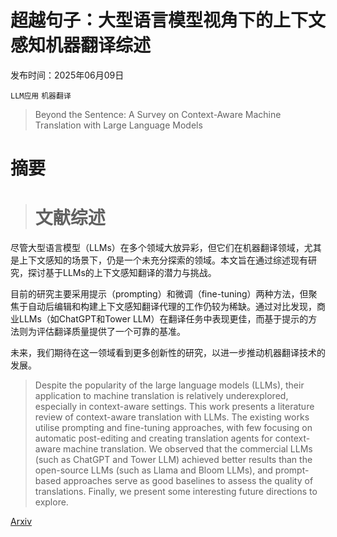 # 超越句子：大型语言模型视角下的上下文感知机器翻译综述

发布时间：2025年06月09日

`LLM应用` `机器翻译`

> Beyond the Sentence: A Survey on Context-Aware Machine Translation with Large Language Models

# 摘要

> # 文献综述
尽管大型语言模型（LLMs）在多个领域大放异彩，但它们在机器翻译领域，尤其是上下文感知的场景下，仍是一个未充分探索的领域。本文旨在通过综述现有研究，探讨基于LLMs的上下文感知翻译的潜力与挑战。

目前的研究主要采用提示（prompting）和微调（fine-tuning）两种方法，但聚焦于自动后编辑和构建上下文感知翻译代理的工作仍较为稀缺。通过对比发现，商业LLMs（如ChatGPT和Tower LLM）在翻译任务中表现更佳，而基于提示的方法则为评估翻译质量提供了一个可靠的基准。

未来，我们期待在这一领域看到更多创新性的研究，以进一步推动机器翻译技术的发展。

> Despite the popularity of the large language models (LLMs), their application to machine translation is relatively underexplored, especially in context-aware settings. This work presents a literature review of context-aware translation with LLMs. The existing works utilise prompting and fine-tuning approaches, with few focusing on automatic post-editing and creating translation agents for context-aware machine translation. We observed that the commercial LLMs (such as ChatGPT and Tower LLM) achieved better results than the open-source LLMs (such as Llama and Bloom LLMs), and prompt-based approaches serve as good baselines to assess the quality of translations. Finally, we present some interesting future directions to explore.

[Arxiv](https://arxiv.org/abs/2506.07583)